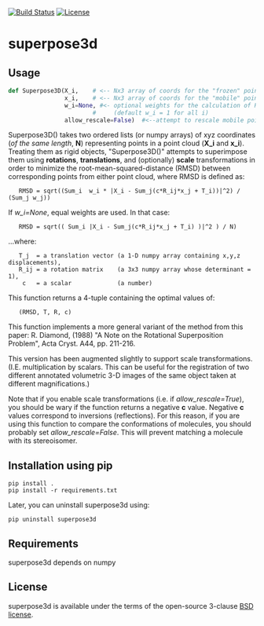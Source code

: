 [![Build Status](https://travis-ci.org/jewettaij/superpose3d.svg?branch=master)](https://travis-ci.org/jewettaij/superpose3d.svg?branch=master)
[![License](https://img.shields.io/badge/License-BSD%203--Clause-blue.svg)](https://opensource.org/licenses/BSD-3-Clause)


superpose3d
===========

##  Usage

```python
def Superpose3D(X_i,    # <-- Nx3 array of coords for the "frozen" point cloud
                x_i,    # <-- Nx3 array of coords for the "mobile" point cloud
                w_i=None, #<- optional weights for the calculation of RMSD
                        #     (default w_i = 1 for all i)
                allow_rescale=False)  #<--attempt to rescale mobile point cloud?
```

Superpose3D() takes two ordered lists (or numpy arrays) of xyz coordinates
(*of the same length*, **N**) representing points in a point cloud (**X_i** and
**x_i**). Treating them as rigid objects, "Superpose3D()" attempts to superimpose
them using **rotations**, **translations**, and (optionally) **scale**
transformations in order to minimize the root-mean-squared-distance (RMSD)
between corresponding points from either point cloud, where RMSD is defined as:
```
   RMSD = sqrt((Sum_i  w_i * |X_i - Sum_j(c*R_ij*x_j + T_i))|^2) / (Sum_j w_j))
```
If *w_i=None*, equal weights are used.  In that case:
```
   RMSD = sqrt(( Sum_i |X_i - Sum_j(c*R_ij*x_j + T_i) )|^2 ) / N)
```
...where:
```
   T_j  = a translation vector (a 1-D numpy array containing x,y,z displacements),
   R_ij = a rotation matrix    (a 3x3 numpy array whose determinant = 1),
    c   = a scalar             (a number)
```
This function returns a 4-tuple containing the optimal values of:
```
   (RMSD, T, R, c)
```
This function implements a more general variant of the method from this paper:
R. Diamond, (1988)
"A Note on the Rotational Superposition Problem",
 Acta Cryst. A44, pp. 211-216.

This version has been augmented slightly to support scale transformations.  (I.E. multiplication by scalars.  This can be useful for the registration of two different annotated volumetric 3-D images of the same object taken at different magnifications.)

Note that if you enable scale transformations (i.e. if *allow_rescale=True*), you should be wary if the function returns a negative **c** value.  Negative **c** values correspond to inversions (reflections).  For this reason, if you are using this function to compare the conformations of molecules, you should probably set *allow_rescale=False*.  This will prevent matching a molecule with its stereoisomer.

## Installation using pip

    pip install .
    pip install -r requirements.txt

Later, you can uninstall superpose3d using:

    pip uninstall superpose3d

## Requirements

superpose3d depends on numpy

## License

superpose3d is available under the terms of the open-source 3-clause
[BSD license](LICENSE.md).
